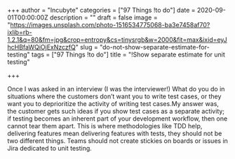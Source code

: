 +++
author = "Incubyte"
categories = ["97 Things !to do"]
date = 2020-09-01T00:00:00Z
description = ""
draft = false
image = "https://images.unsplash.com/photo-1516534775068-ba3e7458af70?ixlib=rb-1.2.1&q=80&fm=jpg&crop=entropy&cs=tinysrgb&w=2000&fit=max&ixid=eyJhcHBfaWQiOjExNzczfQ"
slug = "do-not-show-separate-estimate-for-testing"
tags = ["97 Things !to do"]
title = "!Show separate estimate for unit testing"

+++


Once I was asked in an interview (I was the interviewer!) What do you do in situations where the customers don’t want you to write test cases, or they want you to deprioritize the activity of writing test cases.My answer was, the customer gets such ideas if you show test cases as a separate activity; if testing becomes an inherent part of your development workflow, then one cannot tear them apart. This is where methodologies like TDD help, delivering features mean delivering features with tests, they should not be two different things. Teams should not create stickies on boards or issues in Jira dedicated to unit testing.


